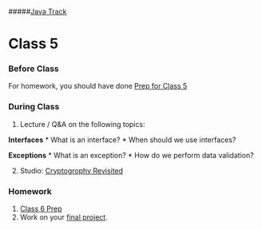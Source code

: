 #####[Java Track](../../)

# Class 5

### Before Class
For homework, you should have done [Prep for Class 5](../class5-prep)

### During Class

1. Lecture / Q&A on the following topics:

  **Interfaces**
	* What is an interface?
	* When should we use interfaces?
	
  **Exceptions**
	* What is an exception?
	* How do we perform data validation?

2. Studio: [Cryptogrophy Revisited](../studios/crypto-revisited/)

### Homework
1. [Class 6 Prep](../class6-prep) 
2. Work on your [final project](../final-project/).
